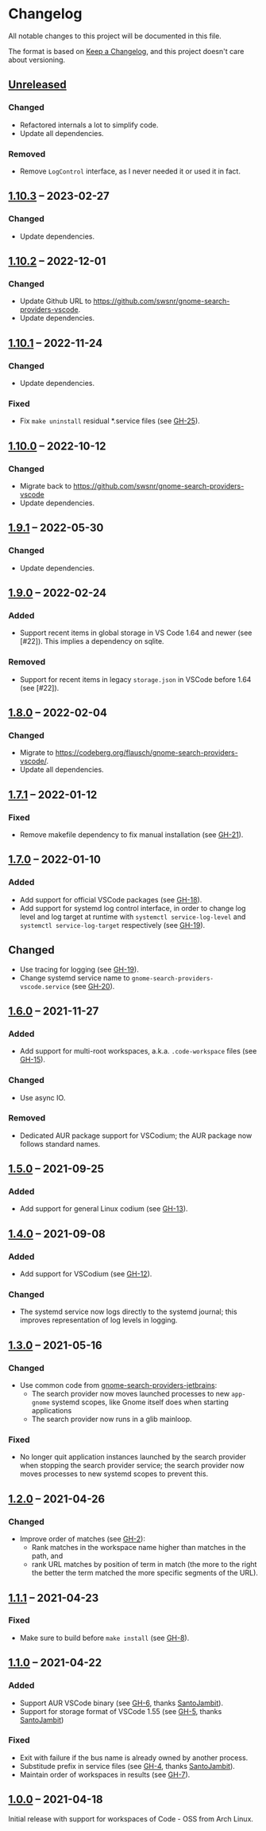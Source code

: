 # Changelog
All notable changes to this project will be documented in this file.

The format is based on [Keep a Changelog](https://keepachangelog.com/en/1.0.0/),
and this project doesn't care about versioning.

## [Unreleased]

### Changed
- Refactored internals a lot to simplify code.
- Update all dependencies.

### Removed
- Remove `LogControl` interface, as I never needed it or used it in fact.

## [1.10.3] – 2023-02-27

### Changed
- Update dependencies.

## [1.10.2] – 2022-12-01

### Changed
- Update Github URL to <https://github.com/swsnr/gnome-search-providers-vscode>.
- Update dependencies.

## [1.10.1] – 2022-11-24

### Changed
- Update dependencies.

### Fixed

- Fix `make uninstall` residual \*.service files (see [GH-25]).

[GH-25]: https://github.com/swsnr/gnome-search-providers-vscode/pull/25

## [1.10.0] – 2022-10-12

### Changed

- Migrate back to <https://github.com/swsnr/gnome-search-providers-vscode>
- Update dependencies.

## [1.9.1] – 2022-05-30

### Changed
- Update dependencies.

## [1.9.0] – 2022-02-24

### Added
- Support recent items in global storage in VS Code 1.64 and newer (see [#22]).
  This implies a dependency on sqlite.

### Removed
- Support for recent items in legacy `storage.json` in VSCode before 1.64  (see [#22]).

## [1.8.0] – 2022-02-04

### Changed
- Migrate to <https://codeberg.org/flausch/gnome-search-providers-vscode/>.
- Update all dependencies.

## [1.7.1] – 2022-01-12

### Fixed

- Remove makefile dependency to fix manual installation (see [GH-21]).

[GH-21]: https://github.com/swsnr/gnome-search-providers-vscode/pull/21

## [1.7.0] – 2022-01-10

### Added
- Add support for official VSCode packages (see [GH-18]).
- Add support for systemd log control interface, in order to change log level and log target at runtime with `systemctl service-log-level` and `systemctl service-log-target` respectively (see [GH-19]).

## Changed
- Use tracing for logging (see [GH-19]).
- Change systemd service name to `gnome-search-providers-vscode.service` (see [GH-20]).

[GH-18]: https://github.com/swsnr/gnome-search-providers-vscode/pull/18
[GH-19]: https://github.com/swsnr/gnome-search-providers-vscode/pull/19
[GH-20]: https://github.com/swsnr/gnome-search-providers-vscode/pull/20

## [1.6.0] – 2021-11-27

### Added
- Add support for multi-root workspaces, a.k.a. `.code-workspace` files (see [GH-15]).

### Changed
- Use async IO.

### Removed
- Dedicated AUR package support for VSCodium; the AUR package now follows standard names.

[GH-15]: https://github.com/swsnr/gnome-search-providers-vscode/pull/15

## [1.5.0] – 2021-09-25

### Added
- Add support for general Linux codium (see [GH-13]).

[GH-13]: https://github.com/swsnr/gnome-search-providers-vscode/pull/13

## [1.4.0] – 2021-09-08

### Added
- Add support for VSCodium (see [GH-12]).

### Changed
- The systemd service now logs directly to the systemd journal; this improves representation of log levels in logging.

[GH-12]: https://github.com/swsnr/gnome-search-providers-vscode/pull/12

## [1.3.0] – 2021-05-16

### Changed
- Use common code from [gnome-search-providers-jetbrains](https://github.com/swsnr/gnome-search-providers-jetbrains/tree/main/crates/common):
  - The search provider now moves launched processes to new `app-gnome` systemd scopes, like Gnome itself does when starting applications
  - The search provider now runs in a glib mainloop.

### Fixed
- No longer quit application instances launched by the search provider when stopping the search provider service; the search provider now moves processes to new systemd scopes to prevent this.

## [1.2.0] – 2021-04-26

### Changed

- Improve order of matches (see [GH-2]):
    - Rank matches in the workspace name higher than matches in the path, and
    - rank URL matches by position of term in match (the more to the right the better the term matched the more specific segments of the URL).

[GH-2]: https://github.com/swsnr/gnome-search-providers-vscode/issues/2

## [1.1.1] – 2021-04-23

### Fixed
- Make sure to build before `make install` (see [GH-8]).

[GH-8]: https://github.com/swsnr/gnome-search-providers-vscode/issues/8

## [1.1.0] – 2021-04-22

### Added

- Support AUR VSCode binary (see [GH-6], thanks [SantoJambit]).
- Support for storage format of VSCode 1.55 (see [GH-5], thanks [SantoJambit])

### Fixed

- Exit with failure if the bus name is already owned by another process.
- Substitude prefix in service files (see [GH-4], thanks [SantoJambit]).
- Maintain order of workspaces in results (see [GH-7]).

[SantoJambit]: https://github.com/SantoJambit
[GH-4]: https://github.com/swsnr/gnome-search-providers-vscode/pull/4
[GH-5]: https://github.com/swsnr/gnome-search-providers-vscode/pull/5
[GH-6]: https://github.com/swsnr/gnome-search-providers-vscode/pull/6
[GH-7]: https://github.com/swsnr/gnome-search-providers-vscode/pull/7

## [1.0.0] – 2021-04-18

Initial release with support for workspaces of Code - OSS from Arch Linux.

[Unreleased]: https://github.com/swsnr/gnome-search-providers-vscode/compare/v1.10.3...HEAD
[1.10.3]: https://github.com/swsnr/gnome-search-providers-vscode/compare/v1.10.2...v1.10.3
[1.10.2]: https://github.com/swsnr/gnome-search-providers-vscode/compare/v1.10.1...v1.10.2
[1.10.1]: https://github.com/swsnr/gnome-search-providers-vscode/compare/v1.10.0...v1.10.1
[1.10.0]: https://github.com/swsnr/gnome-search-providers-vscode/compare/v1.9.1...v1.10.0
[1.9.1]: https://github.com/swsnr/gnome-search-providers-vscode/compare/v1.9.0...v1.9.1
[1.9.0]: https://github.com/swsnr/gnome-search-providers-vscode/compare/v1.8.0...v1.9.0
[1.8.0]: https://github.com/swsnr/gnome-search-providers-vscode/compare/v1.7.1...v1.8.0
[1.7.1]: https://github.com/swsnr/gnome-search-providers-vscode/compare/v1.7.0...v1.7.1
[1.7.0]: https://github.com/swsnr/gnome-search-providers-vscode/compare/v1.6.0...v1.7.0
[1.6.0]: https://github.com/swsnr/gnome-search-providers-vscode/compare/v1.5.0...v1.6.0
[1.5.0]: https://github.com/swsnr/gnome-search-providers-vscode/compare/v1.4.0...v1.5.0
[1.4.0]: https://github.com/swsnr/gnome-search-providers-vscode/compare/v1.3.0...v1.4.0
[1.3.0]: https://github.com/swsnr/gnome-search-providers-vscode/compare/v1.2.0...v1.3.0
[1.2.0]: https://github.com/swsnr/gnome-search-providers-vscode/compare/v1.1.1...v1.2.0
[1.1.1]: https://github.com/swsnr/gnome-search-providers-vscode/compare/v1.1.0...v1.1.1
[1.1.0]: https://github.com/swsnr/gnome-search-providers-vscode/compare/v1.0.0...v1.1.0
[1.0.0]: https://github.com/swsnr/gnome-search-providers-vscode/releases/tag/v1.0.0
